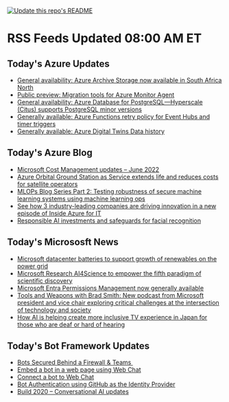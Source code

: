 
<!--
**nanigan/nanigan** is a ✨ _special_ ✨ repository because its `README.md` (this file) appears on your GitHub profile.

Here are some ideas to get you started:

- 🔭 I’m currently working on ...
- 🌱 I’m currently learning ...
- 👯 I’m looking to collaborate on ...
- 🤔 I’m looking for help with ...
- 💬 Ask me about ...
- 📫 How to reach me: ...
- 😄 Pronouns: ...
- ⚡ Fun fact: ...
-->

[![Update this repo's README](https://github.com/nanigan/nanigan/actions/workflows/update.yml/badge.svg)](https://github.com/nanigan/nanigan/actions/workflows/update.yml)

# RSS Feeds Updated 08:00 AM ET

## Today's Azure Updates

<!--START_SECTION:feed-->
* [General availability: Azure Archive Storage now available in South Africa North](https:&#x2F;&#x2F;azure.microsoft.com&#x2F;en-us&#x2F;updates&#x2F;general-availability-azure-archive-storage-now-available-in-south-africa-north&#x2F;)
* [Public preview: Migration tools for Azure Monitor Agent](https:&#x2F;&#x2F;azure.microsoft.com&#x2F;en-us&#x2F;updates&#x2F;public-preview-migration-tools-for-azure-monitor-agent&#x2F;)
* [General availability: Azure Database for PostgreSQL—Hyperscale (Citus) supports PostgreSQL minor versions](https:&#x2F;&#x2F;azure.microsoft.com&#x2F;en-us&#x2F;updates&#x2F;general-availability-azure-database-for-postgresql-hyperscale-citus-supports-postgresql-minor-versions-3&#x2F;)
* [Generally available: Azure Functions retry policy for Event Hubs and timer triggers ](https:&#x2F;&#x2F;azure.microsoft.com&#x2F;en-us&#x2F;updates&#x2F;generally-available-azure-functions-retry-policy-for-event-hubs-and-timer-triggers&#x2F;)
* [Generally available: Azure Digital Twins Data history](https:&#x2F;&#x2F;azure.microsoft.com&#x2F;en-us&#x2F;updates&#x2F;generally-available-azure-digital-twins-data-history&#x2F;)
<!--END_SECTION:feed-->

## Today's Azure Blog

<!--START_SECTION:blog-->
* [Microsoft Cost Management updates – June 2022](https:&#x2F;&#x2F;azure.microsoft.com&#x2F;blog&#x2F;microsoft-cost-management-updates-june-2022&#x2F;)
* [Azure Orbital Ground Station as Service extends life and reduces costs for satellite operators](https:&#x2F;&#x2F;azure.microsoft.com&#x2F;blog&#x2F;azure-orbital-ground-station-as-service-extends-life-and-reduces-costs-for-satellite-operators&#x2F;)
* [MLOPs Blog Series Part 2: Testing robustness of secure machine learning systems using machine learning ops](https:&#x2F;&#x2F;azure.microsoft.com&#x2F;blog&#x2F;mlops-blog-series-part-2-testing-robustness-of-secure-machine-learning-systems-using-machine-learning-ops&#x2F;)
* [See how 3 industry-leading companies are driving innovation in a new episode of Inside Azure for IT](https:&#x2F;&#x2F;azure.microsoft.com&#x2F;blog&#x2F;see-how-3-industryleading-companies-are-driving-innovation-in-a-new-episode-of-inside-azure-for-it&#x2F;)
* [Responsible AI investments and safeguards for facial recognition](https:&#x2F;&#x2F;azure.microsoft.com&#x2F;blog&#x2F;responsible-ai-investments-and-safeguards-for-facial-recognition&#x2F;)
<!--END_SECTION:blog-->

## Today's Micrososft News

<!--START_SECTION:news-->
* [Microsoft datacenter batteries to support growth of renewables on the power grid](https:&#x2F;&#x2F;news.microsoft.com&#x2F;innovation-stories&#x2F;ireland-wind-farm-datacenter-ups&#x2F;)
* [Microsoft Research AI4Science to empower the fifth paradigm of scientific discovery](https:&#x2F;&#x2F;www.microsoft.com&#x2F;en-us&#x2F;research&#x2F;blog&#x2F;ai4science-to-empower-the-fifth-paradigm-of-scientific-discovery&#x2F;)
* [Microsoft Entra Permissions Management now generally available](https:&#x2F;&#x2F;techcommunity.microsoft.com&#x2F;t5&#x2F;microsoft-entra-azure-ad-blog&#x2F;microsoft-entra-permissions-management-is-now-generally&#x2F;ba-p&#x2F;3290630)
* [Tools and Weapons with Brad Smith: New podcast from Microsoft president and vice chair exploring critical challenges at the intersection of technology and society](https:&#x2F;&#x2F;news.microsoft.com&#x2F;tools-and-weapons-podcast&#x2F;)
* [How AI is helping create more inclusive TV experience in Japan for those who are deaf or hard of hearing](https:&#x2F;&#x2F;blogs.microsoft.com&#x2F;accessibility&#x2F;ai-mimi-is-building-inclusive-tv-experiences-for-deaf-and-hard-of-hearing-user-in-japan&#x2F;)
<!--END_SECTION:news-->

## Today's Bot Framework Updates

<!--START_SECTION:bot-->
* [Bots Secured Behind a Firewall &amp; Teams ](https:&#x2F;&#x2F;blog.botframework.com&#x2F;2020&#x2F;11&#x2F;23&#x2F;bots-secured-behind-a-firewall-teams&#x2F;)
* [Embed a bot in a web page using Web Chat](https:&#x2F;&#x2F;blog.botframework.com&#x2F;2020&#x2F;08&#x2F;05&#x2F;embed-a-bot-in-a-website&#x2F;)
* [Connect a bot to Web Chat](https:&#x2F;&#x2F;blog.botframework.com&#x2F;2020&#x2F;06&#x2F;28&#x2F;connect-a-bot-to-web-chat&#x2F;)
* [Bot Authentication using GitHub as the Identity Provider](https:&#x2F;&#x2F;blog.botframework.com&#x2F;2020&#x2F;06&#x2F;22&#x2F;bot-authentication-using-github-as-the-identity-provider&#x2F;)
* [Build 2020 – Conversational AI updates](https:&#x2F;&#x2F;blog.botframework.com&#x2F;2020&#x2F;05&#x2F;19&#x2F;build-2020-conversational-ai-updates&#x2F;)
<!--END_SECTION:bot-->